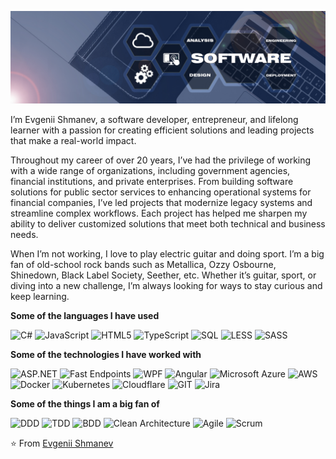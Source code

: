 [![Header](https://github.com/eshmanev/eshmanev/blob/main/images/background.jpg)](https://eshman.pro)

I’m Evgenii Shmanev, a software developer, entrepreneur, and lifelong learner with a passion for creating efficient solutions and leading projects that make a real-world impact.

Throughout my career of over 20 years, I’ve had the privilege of working with a wide range of organizations, including government agencies, financial institutions, and private enterprises. From building software solutions for public sector services to enhancing operational systems for financial companies, I’ve led projects that modernize legacy systems and streamline complex workflows. Each project has helped me sharpen my ability to deliver customized solutions that meet both technical and business needs.

When I’m not working, I love to play electric guitar and doing sport. I’m a big fan of old-school rock bands such as Metallica, Ozzy Osbourne, Shinedown, Black Label Society, Seether, etc. Whether it’s guitar, sport, or diving into a new challenge, I’m always looking for ways to stay curious and keep learning.

**Some of the languages I have used**

![C#](https://img.shields.io/badge/C%23-000000?style=for-the-badge)
![JavaScript](https://img.shields.io/badge/-JavaScript-000000?style=for-the-badge&logo=javascript)
![HTML5](https://img.shields.io/badge/-HTML5-000000?style=for-the-badge&logo=HTML5)
![TypeScript](https://img.shields.io/badge/-TypeScript-000000?style=for-the-badge&logo=typescript&logoColor=007ACC)
![SQL](https://img.shields.io/badge/-SQL-000000?style=for-the-badge&logo=MySQL)
![LESS](https://img.shields.io/badge/less-000000?style=for-the-badge&logo=less)
![SASS](https://img.shields.io/badge/-sass-000000?style=for-the-badge&logo=sass)

**Some of the technologies I have worked with**

![ASP.NET](https://img.shields.io/badge/ASP.NET-000000?style=for-the-badge&logo=dotnet)
![Fast Endpoints](https://img.shields.io/badge/Fast%20Endpoints-000000?style=for-the-badge&logo=dotnet)
![WPF](https://img.shields.io/badge/WPF-000000?style=for-the-badge)
![Angular](https://img.shields.io/badge/Angular-000000?style=for-the-badge&logo=angular)
![Microsoft Azure](https://img.shields.io/badge/Microsoft%20Azure-000000?style=for-the-badge)
![AWS](https://img.shields.io/badge/AWS-000000?style=for-the-badge)
![Docker](https://img.shields.io/badge/Docker-000000?style=for-the-badge&logo=docker)
![Kubernetes](https://img.shields.io/badge/Kubernetes-000000?style=for-the-badge&logo=kubernetes)
![Cloudflare](https://img.shields.io/badge/Cloudflare-000000?style=for-the-badge&logo=cloudflare)
![GIT](https://img.shields.io/badge/-Git-000000?style=for-the-badge&logo=git&logoColor=F05032)
![Jira](https://img.shields.io/badge/Jira-000000?style=for-the-badge&logo=jira)

**Some of the things I am a big fan of**

![DDD](https://img.shields.io/badge/DDD-Domain--Driven%20Design-000000?style=for-the-badge)
![TDD](https://img.shields.io/badge/TDD-Test--Driven%20Development-000000?style=for-the-badge)
![BDD](https://img.shields.io/badge/BDD-Behavior--Driven%20Development-000000?style=for-the-badge)
![Clean Architecture](https://img.shields.io/badge/Clean%20Architecture-000000?style=for-the-badge)
![Agile](https://img.shields.io/badge/Agile-000000?style=for-the-badge)
![Scrum](https://img.shields.io/badge/Scrum-000000?style=for-the-badge)

⭐️ From [Evgenii Shmanev](https://github.com/eshmanev)
